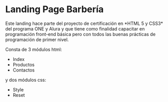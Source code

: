 <h1>Landing Page Barbería</h1>
Este landing hace parte del proyecto de certificación en *HTML 5 y CSS3* del programa ONE y Alura y que tiene como finalidad capacitar en programación front-end básica pero con todos las buenas prácticas de programación de primer nivel.

Consta de 3 módulos html:
- Index
- Productos
- Contactos

y dos módulos css:
- Style
- Reset





